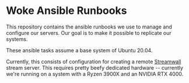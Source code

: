 # Woke Ansible Runbooks

This repository contains the ansible runbooks we use to manage and configure
our servers. Our goal is to make it possible to replicate our systems.

These ansible tasks assume a base system of Ubuntu 20.04.

Currently, this consists of configuration for creating a remote
[Streamwall](https://github.com/chromakode/streamwall) stream server. This
requires pretty beefy dedicated hardware -- currently we're running on a system
with a Ryzen 3900X and an NVIDIA RTX 4000.

